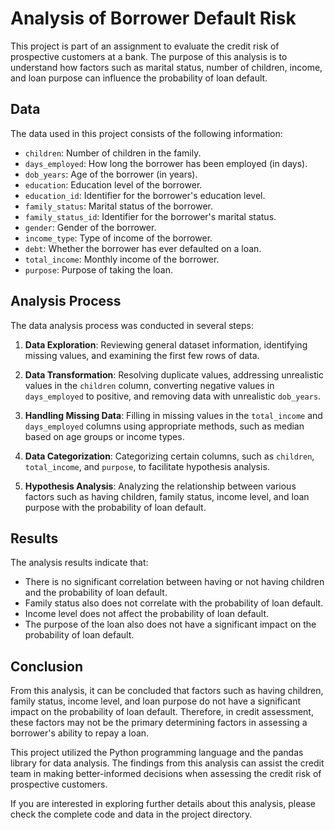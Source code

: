 # Analysis of Borrower Default Risk

This project is part of an assignment to evaluate the credit risk of prospective customers at a bank. The purpose of this analysis is to understand how factors such as marital status, number of children, income, and loan purpose can influence the probability of loan default.

## Data

The data used in this project consists of the following information:

- `children`: Number of children in the family.
- `days_employed`: How long the borrower has been employed (in days).
- `dob_years`: Age of the borrower (in years).
- `education`: Education level of the borrower.
- `education_id`: Identifier for the borrower's education level.
- `family_status`: Marital status of the borrower.
- `family_status_id`: Identifier for the borrower's marital status.
- `gender`: Gender of the borrower.
- `income_type`: Type of income of the borrower.
- `debt`: Whether the borrower has ever defaulted on a loan.
- `total_income`: Monthly income of the borrower.
- `purpose`: Purpose of taking the loan.

## Analysis Process

The data analysis process was conducted in several steps:

1. **Data Exploration**: Reviewing general dataset information, identifying missing values, and examining the first few rows of data.

2. **Data Transformation**: Resolving duplicate values, addressing unrealistic values in the `children` column, converting negative values in `days_employed` to positive, and removing data with unrealistic `dob_years`.

3. **Handling Missing Data**: Filling in missing values in the `total_income` and `days_employed` columns using appropriate methods, such as median based on age groups or income types.

4. **Data Categorization**: Categorizing certain columns, such as `children`, `total_income`, and `purpose`, to facilitate hypothesis analysis.

5. **Hypothesis Analysis**: Analyzing the relationship between various factors such as having children, family status, income level, and loan purpose with the probability of loan default.

## Results

The analysis results indicate that:

- There is no significant correlation between having or not having children and the probability of loan default.
- Family status also does not correlate with the probability of loan default.
- Income level does not affect the probability of loan default.
- The purpose of the loan also does not have a significant impact on the probability of loan default.

## Conclusion

From this analysis, it can be concluded that factors such as having children, family status, income level, and loan purpose do not have a significant impact on the probability of loan default. Therefore, in credit assessment, these factors may not be the primary determining factors in assessing a borrower's ability to repay a loan.

This project utilized the Python programming language and the pandas library for data analysis. The findings from this analysis can assist the credit team in making better-informed decisions when assessing the credit risk of prospective customers.

If you are interested in exploring further details about this analysis, please check the complete code and data in the project directory.
